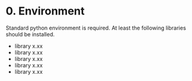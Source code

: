# 0. Environment

Standard python environment is required. At least the following libraries should be installed.

- library x.xx
- library x.xx
- library x.xx
- library x.xx
- library x.xx